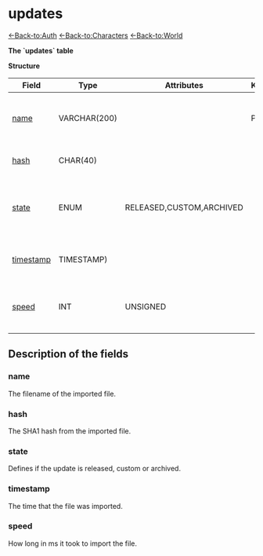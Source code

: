 # updates

[<-Back-to:Auth](database-auth.md)
[<-Back-to:Characters](database-characters.md)
[<-Back-to:World](database-world.md)

**The \`updates\` table**

**Structure**

| Field          | Type         | Attributes               | Key | Null | Default           | Extra | Comment                                               |
| -------------- | ------------ | ------------------------ | --- | ---- | ----------------- | ----- | ----------------------------------------------------- |
| [name][1]      | VARCHAR(200) |                          | PRI | NO   |                   |       | Filename with extension of the update.                |
| [hash][2]      | CHAR(40)     |                          |     | YES  | ''                |       | SHA1 hash of the sql file.                            |
| [state][3]     | ENUM         | RELEASED,CUSTOM,ARCHIVED |     | NO   | RELEASED          |       | Defines if an update is released, custom or archived. |
| [timestamp][4] | TIMESTAMP)   |                          |     | NO   | CURRENT_TIMESTAMP |       | Timestamp when the query was applied.                 |
| [speed][5]     | INT          | UNSIGNED                 |     | NO   | 0                 |       | Time the query takes to apply in ms.                  |

[1]: #name
[2]: #hash
[3]: #state
[4]: #timestamp
[5]: #speed


## Description of the fields

### name

The filename of the imported file.

### hash

The SHA1 hash from the imported file.

### state

Defines if the update is released, custom or archived.

### timestamp

The time that the file was imported.

### speed

How long in ms it took to import the file.
